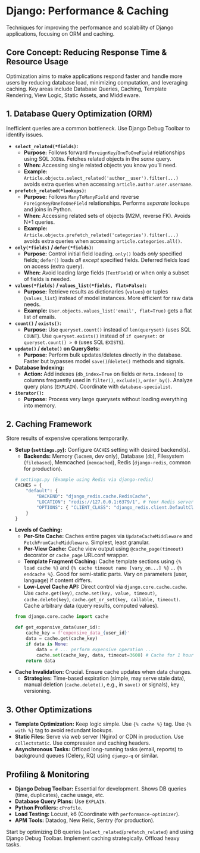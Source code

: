 # Django: Performance & Caching

Techniques for improving the performance and scalability of Django applications, focusing on ORM and caching.

## Core Concept: Reducing Response Time & Resource Usage

Optimization aims to make applications respond faster and handle more users by reducing database load, minimizing computation, and leveraging caching. Key areas include Database Queries, Caching, Template Rendering, View Logic, Static Assets, and Middleware.

## 1. Database Query Optimization (ORM)

Inefficient queries are a common bottleneck. Use Django Debug Toolbar to identify issues.

*   **`select_related(*fields)`:**
    *   **Purpose:** Follows forward `ForeignKey`/`OneToOneField` relationships using SQL `JOIN`s. Fetches related objects in the *same* query.
    *   **When:** Accessing single related objects you know you'll need.
    *   **Example:** `Article.objects.select_related('author__user').filter(...)` avoids extra queries when accessing `article.author.user.username`.
*   **`prefetch_related(*lookups)`:**
    *   **Purpose:** Follows `ManyToManyField` and reverse `ForeignKey`/`OneToOneField` relationships. Performs *separate* lookups and joins in Python.
    *   **When:** Accessing related sets of objects (M2M, reverse FK). Avoids N+1 queries.
    *   **Example:** `Article.objects.prefetch_related('categories').filter(...)` avoids extra queries when accessing `article.categories.all()`.
*   **`only(*fields)` / `defer(*fields)`:**
    *   **Purpose:** Control initial field loading. `only()` loads *only* specified fields; `defer()` loads *all except* specified fields. Deferred fields load on access (extra query).
    *   **When:** Avoid loading large fields (`TextField`) or when only a subset of fields is needed.
*   **`values(*fields)` / `values_list(*fields, flat=False)`:**
    *   **Purpose:** Retrieve results as dictionaries (`values`) or tuples (`values_list`) instead of model instances. More efficient for raw data needs.
    *   **Example:** `User.objects.values_list('email', flat=True)` gets a flat list of emails.
*   **`count()` / `exists()`:**
    *   **Purpose:** Use `queryset.count()` instead of `len(queryset)` (uses SQL `COUNT`). Use `queryset.exists()` instead of `if queryset:` or `queryset.count() > 0` (uses SQL `EXISTS`).
*   **`update()` / `delete()` on QuerySets:**
    *   **Purpose:** Perform bulk updates/deletes directly in the database. Faster but bypasses model `save()`/`delete()` methods and signals.
*   **Database Indexing:**
    *   **Action:** Add indexes (`db_index=True` on fields or `Meta.indexes`) to columns frequently used in `filter()`, `exclude()`, `order_by()`. Analyze query plans (`EXPLAIN`). Coordinate with `database-specialist`.
*   **`iterator()`:**
    *   **Purpose:** Process very large querysets without loading everything into memory.

## 2. Caching Framework

Store results of expensive operations temporarily.

*   **Setup (`settings.py`):** Configure `CACHES` setting with desired backend(s).
    *   **Backends:** Memory (`locmem`, dev only), Database (`db`), Filesystem (`filebased`), Memcached (`memcached`), Redis (`django-redis`, common for production).
    ```python
    # settings.py (Example using Redis via django-redis)
    CACHES = {
        "default": {
            "BACKEND": "django_redis.cache.RedisCache",
            "LOCATION": "redis://127.0.0.1:6379/1", # Your Redis server
            "OPTIONS": { "CLIENT_CLASS": "django_redis.client.DefaultClient" }
        }
    }
    ```
*   **Levels of Caching:**
    *   **Per-Site Cache:** Caches entire pages via `UpdateCacheMiddleware` and `FetchFromCacheMiddleware`. Simplest, least granular.
    *   **Per-View Cache:** Cache view output using `@cache_page(timeout)` decorator or `cache_page` URLconf wrapper.
    *   **Template Fragment Caching:** Cache template sections using `{% load cache %}` and `{% cache timeout name [vary_on...] %}` ... `{% endcache %}`. Good for semi-static parts. Vary on parameters (user, language) if content differs.
    *   **Low-Level Cache API:** Direct control via `django.core.cache.cache`. Use `cache.get(key)`, `cache.set(key, value, timeout)`, `cache.delete(key)`, `cache.get_or_set(key, callable, timeout)`. Cache arbitrary data (query results, computed values).
    ```python
    from django.core.cache import cache

    def get_expensive_data(user_id):
        cache_key = f'expensive_data_{user_id}'
        data = cache.get(cache_key)
        if data is None:
            data = # ... perform expensive operation ...
            cache.set(cache_key, data, timeout=3600) # Cache for 1 hour
        return data
    ```
*   **Cache Invalidation:** Crucial. Ensure cache updates when data changes.
    *   **Strategies:** Time-based expiration (simple, may serve stale data), manual deletion (`cache.delete()`, e.g., in `save()` or signals), key versioning.

## 3. Other Optimizations

*   **Template Optimization:** Keep logic simple. Use `{% cache %}` tag. Use `{% with %}` tag to avoid redundant lookups.
*   **Static Files:** Serve via web server (Nginx) or CDN in production. Use `collectstatic`. Use compression and caching headers.
*   **Asynchronous Tasks:** Offload long-running tasks (email, reports) to background queues (Celery, RQ) using `django-q` or similar.

## Profiling & Monitoring

*   **Django Debug Toolbar:** Essential for development. Shows DB queries (time, duplicates), cache usage, etc.
*   **Database Query Plans:** Use `EXPLAIN`.
*   **Python Profilers:** `cProfile`.
*   **Load Testing:** Locust, k6 (Coordinate with `performance-optimizer`).
*   **APM Tools:** Datadog, New Relic, Sentry (for production).

Start by optimizing DB queries (`select_related`/`prefetch_related`) and using Django Debug Toolbar. Implement caching strategically. Offload heavy tasks.